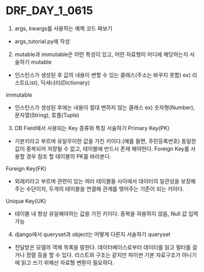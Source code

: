 # DRF_DAY_1_0615

 1. args, kwargs를 사용하는 예제 코드 짜보기
 - args_tutorial.py에 작성

 2. mutable과 immutable은 어떤 특성이 있고, 어떤 자료형이 어디에 해당하는지 서술하기
 mutable
 - 인스턴스가 생성된 후 값의 내용이 변할 수 있는 클래스(주소는 바꾸지 못함)
   ex) 리스트(List), 딕셔너리(Dictionary)

 immutable
 - 인스턴스가 생성된 후에는 내용이 절대 변하지 않는 클래스
   ex) 숫자형(Number), 문자열(String), 튜플(Tuple)

 3. DB Field에서 사용되는 Key 종류와 특징 서술하기
 Primary Key(PK)
 - 기본키라고 부르며 유일무이한 값을 가진 키이다.(예를 들면, 주민등록번호)
   동일한 값이 중복되어 저장될 수 없고, 테이블에 반드시 존재 해야한다.
   Foreign Key를 사용할 경우 참조 할 테이블의 PK를 바라본다.

 Foreign Key(FK)
 - 외래키라고 부르며 관련이 있는 여러 테이블들 사이에서 데이터의 일관성을 보장해주는
   수단이자, 두개의 테이블을 연결해 관계를 맺어주는 기준이 되는 키이다.

 Unique Key(UK)
 - 테이블 내 항상 유일해야하는 값을 가진 키이다.
   중복을 혀용하지 않음, Null 값 입력 가능

 4. django에서 queryset과 object는 어떻게 다른지 서술하기
 queryset
 - 전달받은 모델의 객체 목록을 말한다. 데이터베이스로부터 데이터를 읽고 필터를
   걸거나 정렬 등을 할 수 있다. 리스트와 구조는 같지만 파이썬 기본 자료구조가
   아니기에 읽고 쓰기 위해선 자료형 변환이 필요하다.
